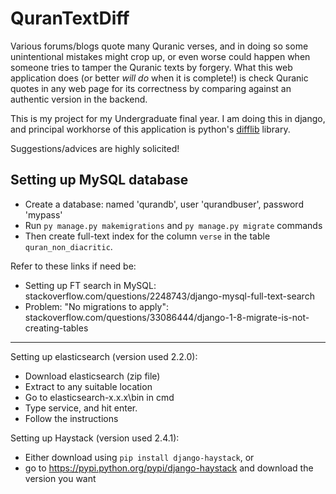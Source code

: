 # QuranTextDiff

Various forums/blogs quote many Quranic verses, and in doing so some unintentional mistakes might crop up, or even worse
could happen when someone tries to tamper the Quranic texts by forgery. What this web application does (or better *will
do* when it is complete!) is check Quranic quotes in any web page for its correctness by comparing against an authentic
version in the backend.

This is my project for my Undergraduate final year. I am doing this in django, and principal workhorse of this application
is python's [difflib](http://docs.python.org/3.5/library/difflib.html#module-difflib) library.

Suggestions/advices are highly solicited!

## Setting up MySQL database

 - Create a database:
	named 'qurandb',
	user 'qurandbuser',
	password 'mypass'
 - Run `py manage.py makemigrations` and `py manage.py migrate` commands
 - Then create full-text index for the column `verse` in the table `quran_non_diacritic`.

Refer to these links if need be:
 - Setting up FT search in MySQL: stackoverflow.com/questions/2248743/django-mysql-full-text-search
 - Problem: "No migrations to apply": stackoverflow.com/questions/33086444/django-1-8-migrate-is-not-creating-tables

---

Setting up elasticsearch (version used 2.2.0):

 - Download elasticsearch (zip file)
 - Extract to any suitable location
 - Go to elasticsearch-x.x.x\bin in cmd
 - Type service, and hit enter.
 - Follow the instructions


Setting up Haystack (version used 2.4.1):

 - Either download using `pip install django-haystack`, or
 - go to https://pypi.python.org/pypi/django-haystack and download the version you want
